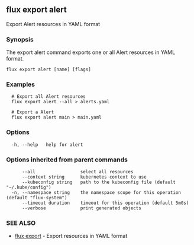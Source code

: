 ## flux export alert

Export Alert resources in YAML format

### Synopsis

The export alert command exports one or all Alert resources in YAML format.

```
flux export alert [name] [flags]
```

### Examples

```
  # Export all Alert resources
  flux export alert --all > alerts.yaml

  # Export a Alert
  flux export alert main > main.yaml

```

### Options

```
  -h, --help   help for alert
```

### Options inherited from parent commands

```
      --all                 select all resources
      --context string      kubernetes context to use
      --kubeconfig string   path to the kubeconfig file (default "~/.kube/config")
  -n, --namespace string    the namespace scope for this operation (default "flux-system")
      --timeout duration    timeout for this operation (default 5m0s)
      --verbose             print generated objects
```

### SEE ALSO

* [flux export](flux_export.md)	 - Export resources in YAML format


